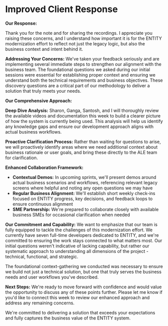 # Improved Client Response

**Our Response:**

Thank you for the note and for sharing the recordings. I appreciate you raising these concerns, and I understand how important it is for the ENTITY modernization effort to reflect not just the legacy logic, but also the business context and intent behind it.

**Addressing Your Concerns:**
We've taken your feedback seriously and are implementing several immediate steps to strengthen our alignment with the business team. The foundational questions we asked during our initial sessions were essential for establishing proper context and ensuring we understand both the technical requirements and business objectives. These discovery questions are a critical part of our methodology to deliver a solution that truly meets your needs.

**Our Comprehensive Approach:**

**Deep Dive Analysis:** Sharon, Ganga, Santosh, and I will thoroughly review the available videos and documentation this week to build a clearer picture of how the system is currently being used. This analysis will help us identify any knowledge gaps and ensure our development approach aligns with actual business workflows.

**Proactive Clarification Process:** Rather than waiting for questions to arise, we will proactively identify areas where we need additional context about business rationale or user goals, and bring these directly to the ALE team for clarification.

**Enhanced Collaboration Framework:** 
- **Contextual Demos:** In upcoming sprints, we'll present demos around actual business scenarios and workflows, referencing relevant legacy screens where helpful and noting any open questions we may have
- **Regular Business Alignment:** We'll establish short weekly check-ins focused on ENTITY progress, key decisions, and feedback loops to ensure continuous alignment
- **SME Partnership:** We're prepared to collaborate closely with available business SMEs for occasional clarification when needed

**Our Commitment and Capability:**
We want to emphasize that our team is fully equipped to tackle the challenges of this modernization effort. We currently have seven full-time developers dedicated to ENTITY, and we're committed to ensuring the work stays connected to what matters most. Our initial questions weren't indicative of lacking capability, but rather our systematic approach to understanding all dimensions of the project - technical, functional, and strategic.

The foundational context-gathering we conducted was necessary to ensure we build not just a technical solution, but one that truly serves the business needs and user workflows you've described.

**Next Steps:**
We're ready to move forward with confidence and would value the opportunity to discuss any of these points further. Please let me know if you'd like to connect this week to review our enhanced approach and address any remaining concerns.

We're committed to delivering a solution that exceeds your expectations and fully captures the business value of the ENTITY system.
